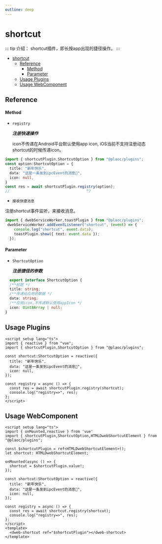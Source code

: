 ```yaml
---
outline: deep
---
```


# shortcut

<Badges name="@plaoc/plugins" />

::: tip 介绍：
shortcut插件，即长按app出现的捷径操作。 
:::

- [shortcut](#shortcut)
  - [Reference](#reference)
      - [Method](#method)
      - [Parameter](#parameter)
  - [Usage Plugins](#usage-plugins)
  - [Usage WebComponent](#usage-webcomponent)

## Reference

#### Method

- `registry`

  **_注册快速操作_**

  icon不传递在Android平台默认使用app icon, iOS当前不支持注册动态shortcut的时候传递icon。

```ts twoslash
import { shortcutPlugin,ShortcutOption } from "@plaoc/plugins";
const option:ShortcutOption = {
  title: "新年快乐",
  data: "这是一条发到ipcEvent的消息🧨",
  icon: null,
}
const res = await shortcutPlugin.registry(option);
//                                   ^?
```

- `接收快捷消息`

注册shortcut事件监听，来接收消息。

```ts twoslash
import { dwebServiceWorker,toastPlugin } from "@plaoc/plugins";
 dwebServiceWorker.addEventListener("shortcut", (event) => {
    console.log("shortcut", event.data);
    toastPlugin.show({ text: event.data });
  });
```

#### Parameter

- `ShortcutOption`

  **_注册捷径的参数_**

```ts twoslash
  export interface ShortcutOption {
  /**标题 */
  title: string;
  /**传递给应用的数据 */
  data: string;
  /**应用icon,不传递默认使用appIcon */
  icon: Uint8Array | null;
}

  ```



## Usage Plugins

```vue twoslash
<script setup lang="ts">
import { reactive } from "vue";
import { shortcutPlugin,ShortcutOption } from "@plaoc/plugins";

const shortcut:ShortcutOption = reactive({
  title: "新年快乐",
  data: "这是一条发到ipcEvent的消息🧨",
  icon: null,
});

const registry = async () => {
  const res = await shortcutPlugin.registry(shortcut);
  console.log("registry=>", res);
};
</script>
```

## Usage WebComponent

```vue {5,6}
<script setup lang="ts">
import { onMounted,reactive } from 'vue'
import { shortcutPlugin,ShortcutOption,HTMLDwebShortcutElement } from "@plaoc/plugins";

const $shortcutPlugin = ref<HTMLDwebShortcutElement>();
let shortcut: HTMLDwebShortcutElement;

onMounted(async () => {
  shortcut = $shortcutPlugin.value!;
});

const shortcut:ShortcutOption = reactive({
  title: "新年快乐",
  data: "这是一条发到ipcEvent的消息🧨",
  icon: null,
});

const registry = async () => {
  const res = await shortcut.registry(shortcut);
  console.log("registry=>", res);
};
</script>
<template>
  <dweb-shortcut ref="$shortcutPlugin"></dweb-shortcut>
</template>
```
